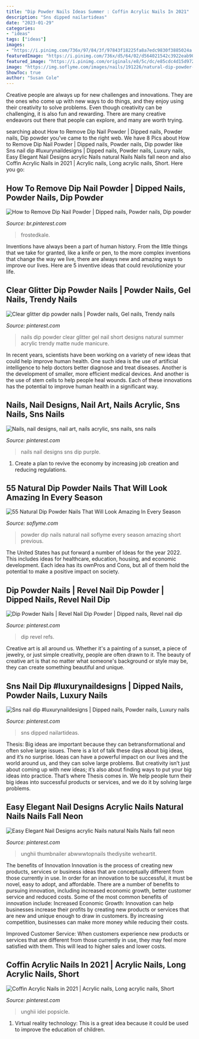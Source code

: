 ```yaml
---
title: "Dip Powder Nails Ideas Summer : Coffin Acrylic Nails In 2021"
description: "Sns dipped nailartideas"
date: "2023-01-29"
categories:
- "ideas"
tags: ["ideas"]
images:
- "https://i.pinimg.com/736x/97/84/3f/97843f18225fa8a7edc9830f3885024a.jpg"
featuredImage: "https://i.pinimg.com/736x/d5/64/02/d564021542c3922eab90183c7d113be8.jpg"
featured_image: "https://i.pinimg.com/originals/e8/5c/dc/e85cdc4d15d9723a15e09a366ab94259.jpg"
image: "https://img.soflyme.com/images/nails/191226/natural-dip-powder-nails-54.jpg"
ShowToc: true
author: "Susan Cole"
---
```



Creative people are always up for new challenges and innovations. They are the ones who come up with new ways to do things, and they enjoy using their creativity to solve problems. Even though creativity can be challenging, it is also fun and rewarding. There are many creative endeavors out there that people can explore, and many are worth trying.

	

		
searching about How to Remove Dip Nail Powder | Dipped nails, Powder nails, Dip powder you've came to the right web. We have 8 Pics about How to Remove Dip Nail Powder | Dipped nails, Powder nails, Dip powder like Sns nail dip #luxurynaildesigns | Dipped nails, Powder nails, Luxury nails, Easy Elegant Nail Designs acrylic Nails natural Nails Nails fall neon and also Coffin Acrylic Nails in 2021 | Acrylic nails, Long acrylic nails, Short. Here you go:
		
    
## How To Remove Dip Nail Powder | Dipped Nails, Powder Nails, Dip Powder

<img loading=lazy src="https://i.pinimg.com/736x/0d/c4/3c/0dc43c280f877ce83fc5eea2a75b9e55.jpg" onerror="this.onerror=null;this.src='https://tse2.mm.bing.net/th?id=OIP.CJNWzwe4m5SzezmKzM6nXgHaLH&amp;pid=15.1';" alt="How to Remove Dip Nail Powder | Dipped nails, Powder nails, Dip powder">

_Source: br.pinterest.com_

>frostedkale. 

	

Inventions have always been a part of human history. From the little things that we take for granted, like a knife or pen, to the more complex inventions that change the way we live, there are always new and amazing ways to improve our lives. Here are 5 inventive ideas that could revolutionize your life.

    
## Clear Glitter Dip Powder Nails | Powder Nails, Gel Nails, Trendy Nails

<img loading=lazy src="https://i.pinimg.com/originals/e8/5c/dc/e85cdc4d15d9723a15e09a366ab94259.jpg" onerror="this.onerror=null;this.src='https://tse2.mm.bing.net/th?id=OIP.J5dZdP0n7xCx6kCdAYlpCAHaJ4&amp;pid=15.1';" alt="Clear glitter dip powder nails | Powder nails, Gel nails, Trendy nails">

_Source: pinterest.com_

>nails dip powder clear glitter gel nail short designs natural summer acrylic trendy matte nude manicure. 

	

In recent years, scientists have been working on a variety of new ideas that could help improve human health. One such idea is the use of artificial intelligence to help doctors better diagnose and treat diseases. Another is the development of smaller, more efficient medical devices. And another is the use of stem cells to help people heal wounds. Each of these innovations has the potential to improve human health in a significant way.

    
## Nails, Nail Designs, Nail Art, Nails Acrylic, Sns Nails, Sns Nails

<img loading=lazy src="https://i.pinimg.com/736x/a0/b8/ae/a0b8ae767c18ee60dbfb3ef5e71e6133.jpg" onerror="this.onerror=null;this.src='https://tse1.mm.bing.net/th?id=OIP.vZwUcFl9P3UiNinCn0vY4wHaHa&amp;pid=15.1';" alt="Nails, nail designs, nail art, nails acrylic, sns nails, sns nails">

_Source: pinterest.com_

>nails nail designs sns dip purple. 

	

1. Create a plan to revive the economy by increasing job creation and reducing regulations. 

    
## 55 Natural Dip Powder Nails That Will Look Amazing In Every Season

<img loading=lazy src="https://img.soflyme.com/images/nails/191226/natural-dip-powder-nails-54.jpg" onerror="this.onerror=null;this.src='https://tse1.mm.bing.net/th?id=OIP.IfPR53TZOcbcQQ35TTO-PwHaJ3&amp;pid=15.1';" alt="55 Natural Dip Powder Nails That Will Look Amazing In Every Season">

_Source: soflyme.com_

>powder dip nails natural nail soflyme every season amazing short previous. 

	

The United States has put forward a number of Ideas for the year 2022. This includes ideas for healthcare, education, housing, and economic development. Each idea has its ownPros and Cons, but all of them hold the potential to make a positive impact on society.

    
## Dip Powder Nails | Revel Nail Dip Powder | Dipped Nails, Revel Nail Dip

<img loading=lazy src="https://i.pinimg.com/736x/17/b5/81/17b581a562e4124be81e2fb7a122378c.jpg" onerror="this.onerror=null;this.src='https://tse1.mm.bing.net/th?id=OIP.q05p0OkHreMrtahik-cF1wHaHa&amp;pid=15.1';" alt="Dip Powder Nails | Revel Nail Dip Powder | Dipped nails, Revel nail dip">

_Source: pinterest.com_

>dip revel refs. 

	

Creative art is all around us. Whether it's a painting of a sunset, a piece of jewelry, or just simple creativity, people are often drawn to it. The beauty of creative art is that no matter what someone's background or style may be, they can create something beautiful and unique.

    
## Sns Nail Dip #luxurynaildesigns | Dipped Nails, Powder Nails, Luxury Nails

<img loading=lazy src="https://i.pinimg.com/736x/d5/64/02/d564021542c3922eab90183c7d113be8.jpg" onerror="this.onerror=null;this.src='https://tse3.mm.bing.net/th?id=OIP.pGFg9hnvXWsgcvjFifCN6QHaJ3&amp;pid=15.1';" alt="Sns nail dip #luxurynaildesigns | Dipped nails, Powder nails, Luxury nails">

_Source: pinterest.com_

>sns dipped nailartideas. 

	

Thesis: Big ideas are important because they can betransformational and often solve large issues.
There is a lot of talk these days about big ideas, and it’s no surprise. Ideas can have a powerful impact on our lives and the world around us, and they can solve large problems. But creativity isn’t just about coming up with new ideas; it’s also about finding ways to put your big ideas into practice. That’s where Thesis comes in. We help people turn their big ideas into successful products or services, and we do it by solving large problems.

    
## Easy Elegant Nail Designs Acrylic Nails Natural Nails Nails Fall Neon

<img loading=lazy src="https://i.pinimg.com/736x/97/84/3f/97843f18225fa8a7edc9830f3885024a.jpg" onerror="this.onerror=null;this.src='https://tse4.mm.bing.net/th?id=OIP.HfYRjSTyFi4P-R4FuwIipgHaHa&amp;pid=15.1';" alt="Easy Elegant Nail Designs acrylic Nails natural Nails Nails fall neon">

_Source: pinterest.com_

>unghii thumbnailer abwwwtopnails thediysite weheartit. 

	

The benefits of Innovation
Innovation is the process of creating new products, services or business ideas that are conceptually different from those currently in use. In order for an innovation to be successful, it must be novel, easy to adopt, and affordable. There are a number of benefits to pursuing innovation, including increased economic growth, better customer service and reduced costs. Some of the most common benefits of innovation include: 
Increased Economic Growth: Innovation can help businesses increase their profits by creating new products or services that are new and unique enough to draw in customers. By increasing competition, businesses can make more money while reducing their costs.

Improved Customer Service: When customers experience new products or services that are different from those currently in use, they may feel more satisfied with them. This will lead to higher sales and lower costs.

    
## Coffin Acrylic Nails In 2021 | Acrylic Nails, Long Acrylic Nails, Short

<img loading=lazy src="https://i.pinimg.com/736x/90/e2/f0/90e2f0115a2fdaee886777b452e092d3.jpg" onerror="this.onerror=null;this.src='https://tse4.mm.bing.net/th?id=OIP.QWd7hub9ndALrqxZ2YNIFgAAAA&amp;pid=15.1';" alt="Coffin Acrylic Nails in 2021 | Acrylic nails, Long acrylic nails, Short">

_Source: pinterest.com_

>unghii idei popsicle. 

	

1. Virtual reality technology: This is a great idea because it could be used to improve the education of children.

